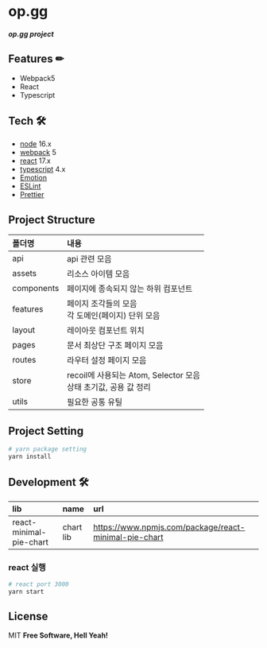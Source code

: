 # **op.gg**

##### op.gg project

## Features ✏

- Webpack5
- React
- Typescript

## Tech 🛠

- [node] 16.x
- [webpack] 5
- [react] 17.x
- [typescript] 4.x
- [Emotion]
- [ESLint]
- [Prettier]

## Project Structure

| 폴더명     | 내용                                                                 |
| :--------- | :------------------------------------------------------------------- |
| api        | api 관련 모음                                                        |
| assets     | 리소스 아이템 모음                                                   |
| components | 페이지에 종속되지 않는 하위 컴포넌트                                 |
| features   | 페이지 조각들의 모음<br/> 각 도메인(페이지) 단위 모음                |
| layout     | 레이아웃 컴포넌트 위치                                               |
| pages      | 문서 최상단 구조 페이지 모음                                         |
| routes     | 라우터 설정 페이지 모음                                              |
| store      | recoil에 사용되는 Atom, Selector 모음 <br/>상태 초기값, 공용 값 정리 |
| utils      | 필요한 공통 유틸                                                     |

## Project Setting

```bash
# yarn package setting
yarn install
```

## Development 🛠

| lib                     | name      | url                                                   |
| :---------------------- | :-------- | :---------------------------------------------------- |
| react-minimal-pie-chart | chart lib | https://www.npmjs.com/package/react-minimal-pie-chart |

### react 실행

```bash
# react port 3000
yarn start
```

## License

MIT
**Free Software, Hell Yeah!**

[//]: #
[node]: https://nodejs.org/ko/
[webpack]: https://webpack.kr/migrate/5/
[react]: https://ko.reactjs.org/
[typescript]: https://www.typescriptlang.org/
[emotion]: https://emotion.sh/docs/introduction
[prettier]: https://prettier.io/
[eslint]: https://eslint.org/
